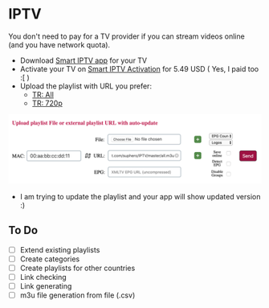 # IPTV

You don't need to pay for a TV provider if you can stream videos online (and you have network quota).

- Download [Smart IPTV app](https://siptv.eu/howto/) for your TV
- Activate your TV on [Smart IPTV Activation](https://siptv.eu/activation/) for 5.49 USD ( Yes, I paid too :[ )
- Upload the playlist with URL you prefer:
  - [TR: All](https://raw.githubusercontent.com/suphero/IPTV/master/TR/All.m3u)
  - [TR: 720p](https://raw.githubusercontent.com/suphero/IPTV/master/TR/720p.m3u)

![Playlist](playlist.png)

- I am trying to update the playlist and your app will show updated version :)

## To Do

- [ ] Extend existing playlists
- [ ] Create categories
- [ ] Create playlists for other countries
- [ ] Link checking
- [ ] Link generating
- [ ] m3u file generation from file (.csv)
